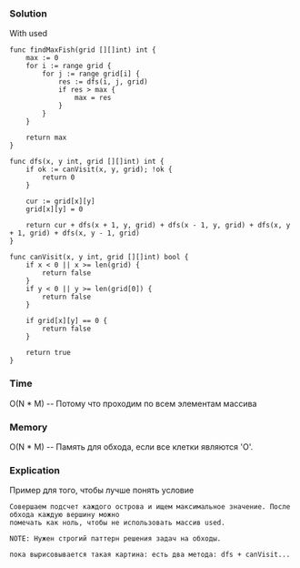 ### Solution
With used
```golang
func findMaxFish(grid [][]int) int {
    max := 0
    for i := range grid {
        for j := range grid[i] {
            res := dfs(i, j, grid)
            if res > max {
                max = res
            }
        }
    }

    return max
}

func dfs(x, y int, grid [][]int) int {
    if ok := canVisit(x, y, grid); !ok {
        return 0
    }

    cur := grid[x][y]
    grid[x][y] = 0

    return cur + dfs(x + 1, y, grid) + dfs(x - 1, y, grid) + dfs(x, y + 1, grid) + dfs(x, y - 1, grid)
}

func canVisit(x, y int, grid [][]int) bool {
    if x < 0 || x >= len(grid) {
        return false
    }
    if y < 0 || y >= len(grid[0]) {
        return false
    }

    if grid[x][y] == 0 {
        return false
    }

    return true
}
```
### Time
O(N * M) -- Потому что проходим по всем элементам массива
### Memory
O(N * M) -- Память для обхода, если все клетки являются 'O'.
### Explication
Пример для того, чтобы лучше понять условие
```text
Совершаем подсчет каждого острова и ищем максимальное значение. После обхода каждую вершину можно 
помечать как ноль, чтобы не использовать массив used.

NOTE: Нужен строгий паттерн решения задач на обходы.

пока вырисовывается такая картина: есть два метода: dfs + canVisit... 
```